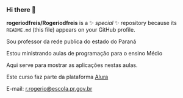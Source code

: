 ### Hi there 👋


**rogeriodfreis/Rogeriodfreis** is a ✨ _special_ ✨ repository because its `README.md` (this file) appears on your GitHub profile.

Sou professor da rede publica do estado do Paraná

Estou ministrando aulas de programação para o ensino Médio

Aqui serve para mostrar as aplicações nestas aulas.

Este curso faz parte da plataforma [Alura](https://www.alura.com.br)

E-mail: r.rogerio@escola.pr.gov.br

